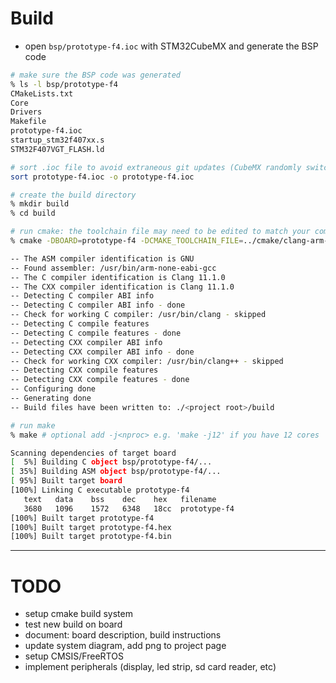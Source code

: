 # Build
- open ```bsp/prototype-f4.ioc``` with STM32CubeMX and generate the BSP code

```zsh
# make sure the BSP code was generated
% ls -l bsp/prototype-f4
CMakeLists.txt
Core
Drivers
Makefile
prototype-f4.ioc
startup_stm32f407xx.s
STM32F407VGT_FLASH.ld

# sort .ioc file to avoid extraneous git updates (CubeMX randomly switches line order)
sort prototype-f4.ioc -o prototype-f4.ioc

# create the build directory
% mkdir build
% cd build

# run cmake: the toolchain file may need to be edited to match your compiler version
% cmake -DBOARD=prototype-f4 -DCMAKE_TOOLCHAIN_FILE=../cmake/clang-arm-none-eabi.cmake ..

-- The ASM compiler identification is GNU
-- Found assembler: /usr/bin/arm-none-eabi-gcc
-- The C compiler identification is Clang 11.1.0
-- The CXX compiler identification is Clang 11.1.0
-- Detecting C compiler ABI info
-- Detecting C compiler ABI info - done
-- Check for working C compiler: /usr/bin/clang - skipped
-- Detecting C compile features
-- Detecting C compile features - done
-- Detecting CXX compiler ABI info
-- Detecting CXX compiler ABI info - done
-- Check for working CXX compiler: /usr/bin/clang++ - skipped
-- Detecting CXX compile features
-- Detecting CXX compile features - done
-- Configuring done
-- Generating done
-- Build files have been written to: ./<project root>/build

# run make
% make # optional add -j<nproc> e.g. 'make -j12' if you have 12 cores

Scanning dependencies of target board
[  5%] Building C object bsp/prototype-f4/...
[ 35%] Building ASM object bsp/prototype-f4/...
[ 95%] Built target board
[100%] Linking C executable prototype-f4
   text   data    bss    dec    hex   filename
   3680   1096    1572   6348   18cc  prototype-f4
[100%] Built target prototype-f4
[100%] Built target prototype-f4.hex
[100%] Built target prototype-f4.bin

```


----

# TODO
- setup cmake build system
- test new build on board
- document: board description, build instructions
- update system diagram, add png to project page
- setup CMSIS/FreeRTOS
- implement peripherals (display, led strip, sd card reader, etc)
